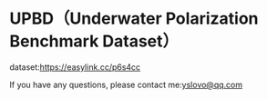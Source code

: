 # UPBD（Underwater Polarization Benchmark Dataset）
dataset:https://easylink.cc/p6s4cc

If you have any questions, please contact me:yslovo@qq.com


